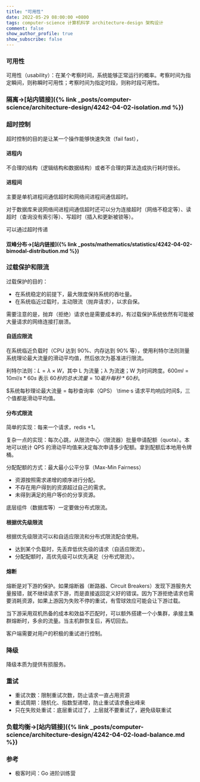 ```yaml
---
title: "可用性"
date: 2022-05-29 08:00:00 +0800
tags: computer-science 计算机科学 architecture-design 架构设计
comment: false
show_author_profile: true
show_subscribe: false
---
```


### 可用性

可用性（usability）：在某个考察时间，系统能够正常运行的概率。考察时间为指定瞬间，则称瞬时可用性；考察时间为指定时段，则称时段可用性。

### 隔离->[站内链接]({% link _posts/computer-science/architecture-design/4242-04-02-isolation.md %})

### 超时控制

超时控制的目的是让某一个操作能够快速失效（fail fast），

#### 进程内

不合理的结构（逻辑结构和数据结构）或者不合理的算法造成执行耗时很长。

#### 进程间

主要是单机进程间通信超时和网络间进程间通信超时。

对于数据库来说网络间进程间通信超时还可以分为连接超时（网络不稳定等）、读超时（查询没有索引等）、写超时（插入和更新被锁等）。

可以通过超时传递

#### 双峰分布->[站内链接]({% link _posts/mathematics/statistics/4242-04-02-bimodal-distribution.md %})

### 过载保护和限流

过载保护的目的：

- 在系统稳定的前提下，最大限度保持系统的吞吐量。
- 在系统临近过载时，主动限流（抛弃请求），以求自保。

需要注意的是，抛弃（拒绝）请求也是需要成本的，有过载保护系统依然有可能被大量请求的网络连接打崩溃。

#### 自适应限流

在系统临近负载时（CPU 达到 90%、内存达到 90% 等），使用利特尔法则测量系统理论最大流量的滑动平均值，然后依次为基准进行限流。

利特尔法则：$L = λ \times W$，其中 L 为流量；λ 为流速；W 为时间跨度。$600ml = 10 ml/s * 60s$ 表示 $60 秒的总水流量 = 10 毫升每秒 * 60 秒$。

$系统每秒理论最大流量 = 每秒查询率（QPS） \time·s 请求平均响应时间$，三个值都是滑动平均值。

#### 分布式限流

简单的实现：每来一个请求，redis +1。

复杂一点的实现：每次心跳，从限流中心（限流器）批量申请配额（quota）。本地可以统计 QPS 的滑动平均值来决定每次申请多少配额。拿到配额后本地用令牌桶。

分配配额的方式：最大最小公平分享（Max-Min Fairness）

- 资源按照需求递增的顺序进行分配。
- 不存在用户得到的资源超过自己的需求。
- 未得到满足的用户等价的分享资源。

底层组件（数据库等）一定要做分布式限流。

#### 根据优先级限流

根据优先级限流可以和自适应限流和分布式限流配合使用。

- 达到某个负载时，先丢弃低优先级的请求（自适应限流）。
- 分配配额时，高优先级可以优先满足（分布式限流）。

#### 熔断

熔断是对下游的保护。如果熔断器（断路器、Circuit Breakers）发现下游服务大量报错，就不继续请求下游，而是直接返回定义好的错误。因为下游拒绝请求也需要消耗资源，如果上游因为失败不停的重试，有雪球效应可能会让下游过载。

当下游采用双机热备的成本和效益不匹配时，可以额外搭建一个小集群，承接主集群熔断时，多余的流量。当主机群恢复后，再切回去。

客户端需要对用户的积极的重试进行控制。

### 降级

降级本质为提供有损服务。

### 重试

- 重试次数：限制重试次数，防止请求一直占用资源
- 重试周期：随机化、指数型递增，防止重试请求叠出峰来
- 只在失败处重试：底层重试过了，上层就不要重试了，避免级联重试

### 负载均衡->[站内链接]({% link _posts/computer-science/architecture-design/4242-04-02-load-balance.md %})

### 参考

- 极客时间：Go 进阶训练营
